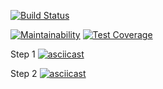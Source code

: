 [![Build Status](https://travis-ci.com/raccoonroman/frontend-project-lvl2.svg?branch=master)](https://travis-ci.com/raccoonroman/frontend-project-lvl2)

[![Maintainability](https://api.codeclimate.com/v1/badges/557d1309e3c87772fc83/maintainability)](https://codeclimate.com/github/raccoonroman/frontend-project-lvl2/maintainability)
[![Test Coverage](https://api.codeclimate.com/v1/badges/557d1309e3c87772fc83/test_coverage)](https://codeclimate.com/github/raccoonroman/frontend-project-lvl2/test_coverage)


Step 1
[![asciicast](https://asciinema.org/a/eVlTB1QtjxFj1mNxY8HEggOT8.svg)](https://asciinema.org/a/eVlTB1QtjxFj1mNxY8HEggOT8)

Step 2
[![asciicast](https://asciinema.org/a/SgcsWXEBd4LF4IClUufcosIf1.svg)](https://asciinema.org/a/SgcsWXEBd4LF4IClUufcosIf1)
